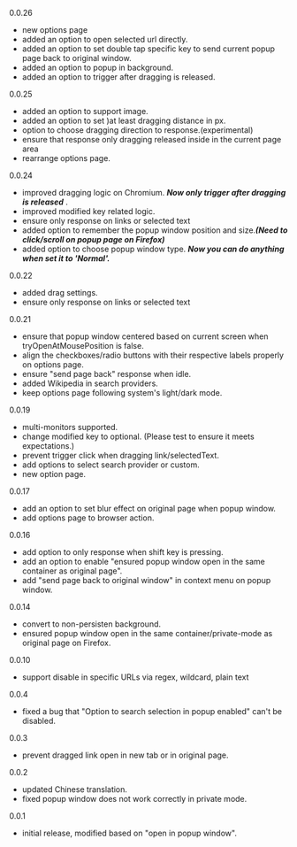0.0.26
- new options page
- added an option to open selected url directly.
- added an option to set double tap specific key to send current popup page back to original window.
- added an option to popup in background.
- added an option to trigger after dragging is released.

0.0.25
- added an option to support image.
- added an option to set )at least dragging distance in px.
- option to choose dragging direction to response.(experimental)
- ensure that response only dragging released inside in the current page area
- rearrange options page.

0.0.24
- improved dragging logic on Chromium. ***Now only trigger after dragging  is released*** .
- improved modified key related logic.
- ensure only response on links or selected text
- added option to remember the popup window position and size.***(Need to click/scroll on popup page on Firefox)***
- added option to choose popup window type. ***Now you can do anything when set it to 'Normal'.***

0.0.22
- added drag settings.
- ensure only response on links or selected text

0.0.21
- ensure that popup window centered based on current screen when tryOpenAtMousePosition is false.
- align the checkboxes/radio buttons with their respective labels properly on options page.
- ensure "send page back" response when idle.
- added Wikipedia in search providers.
- keep options page following system's light/dark mode.

0.0.19
- multi-monitors supported.
- change modified key to optional. (Please test to ensure it meets expectations.)
- prevent trigger click when dragging link/selectedText.
- add options to select search provider or custom.
- new option page.

0.0.17
- add an option to set blur effect on original page when popup window.
- add options page to browser action.

0.0.16
- add option to only response when shift key is pressing.
- add an option to enable "ensured popup window open in the same container as original page".
- add "send page back to original window" in context menu on popup window.

0.0.14
- convert to non-persisten background.
- ensured popup window open in the same container/private-mode as original page on Firefox.

0.0.10
- support disable in specific URLs via regex, wildcard, plain text

0.0.4
- fixed a bug that "Option to search selection in popup enabled" can't be disabled.

0.0.3
- prevent dragged link open in new tab or in original page.

0.0.2
- updated Chinese translation. 
- fixed popup window does not work correctly in private mode.

0.0.1
- initial release, modified based on "open in popup window".

